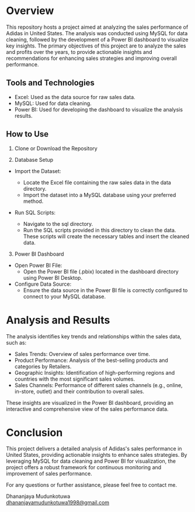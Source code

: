 # Overview
This repository hosts a project aimed at analyzing the sales performance of Adidas in United States. The analysis was conducted using MySQL for data cleaning, followed by the development of a Power BI dashboard to visualize key insights. The primary objectives of this project are to analyze the sales and profits over the years, to provide actionable insights and recommendations for enhancing sales strategies and improving overall performance.

## Tools and Technologies

- Excel: Used as the data source for raw sales data.
- MySQL: Used for data cleaning.
- Power BI: Used for developing the dashboard to visualize the analysis results.

## How to Use
1. Clone or Download the Repository

2. Database Setup
- Import the Dataset:
  - Locate the Excel file containing the raw sales data in the data directory.
  - Import the dataset into a MySQL database using your preferred method.

- Run SQL Scripts:
  - Navigate to the sql directory.
  - Run the SQL scripts provided in this directory to clean the data. These scripts will create the necessary tables and insert the cleaned data.
    
3. Power BI Dashboard
- Open Power BI File:
  - Open the Power BI file (.pbix) located in the dashboard directory using Power BI Desktop.
- Configure Data Source:
  - Ensure the data source in the Power BI file is correctly configured to connect to your MySQL database.

# Analysis and Results
The analysis identifies key trends and relationships within the sales data, such as:
- Sales Trends: Overview of sales performance over time.
- Product Performance: Analysis of the best-selling products and categories by Retailers.
- Geographic Insights: Identification of high-performing regions and countries with the most significant sales volumes.
- Sales Channels: Performance of different sales channels (e.g., online, in-store, outlet) and their contribution to overall sales.

These insights are visualized in the Power BI dashboard, providing an interactive and comprehensive view of the sales performance data.

# Conclusion
This project delivers a detailed analysis of Adidas's sales performance in United States, providing actionable insights to enhance sales strategies. By leveraging MySQL for data cleaning and Power BI for visualization, the project offers a robust framework for continuous monitoring and improvement of sales performance.

For any questions or further assistance, please feel free to contact me.

Dhananjaya Mudunkotuwa  
dhananjayamudunkotuwa1998@gmail.com
